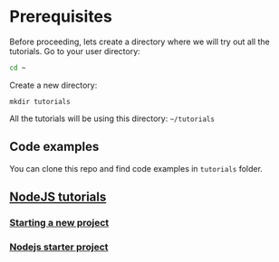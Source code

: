# Prerequisites
Before proceeding, lets create a directory where we will try out all the tutorials.
Go to your user directory:
```bash
cd ~
```
Create a new directory:
```
mkdir tutorials
```
All the tutorials will be using this directory: `~/tutorials`

## Code examples
You can clone this repo and find code examples in `tutorials` folder.

## [NodeJS tutorials](/tutorials/nodejs/)
### [Starting a new project](/tutorials/nodejs/new-project.md)
### [Nodejs starter project](/tutorials/nodejs/node-starter.md)
